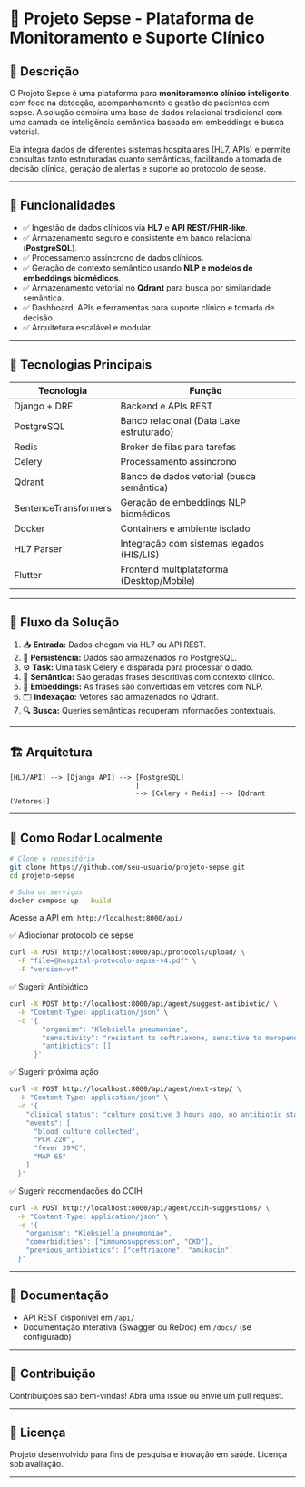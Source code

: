 # 🦠 Projeto Sepse - Plataforma de Monitoramento e Suporte Clínico

## 📜 Descrição

O Projeto Sepse é uma plataforma para **monitoramento clínico inteligente**, com foco na detecção, acompanhamento e gestão de pacientes com sepse. A solução combina uma base de dados relacional tradicional com uma camada de inteligência semântica baseada em embeddings e busca vetorial.

Ela integra dados de diferentes sistemas hospitalares (HL7, APIs) e permite consultas tanto estruturadas quanto semânticas, facilitando a tomada de decisão clínica, geração de alertas e suporte ao protocolo de sepse.

---

## 🚀 Funcionalidades

* ✅ Ingestão de dados clínicos via **HL7** e **API REST/FHIR-like**.
* ✅ Armazenamento seguro e consistente em banco relacional (**PostgreSQL**).
* ✅ Processamento assíncrono de dados clínicos.
* ✅ Geração de contexto semântico usando **NLP e modelos de embeddings biomédicos**.
* ✅ Armazenamento vetorial no **Qdrant** para busca por similaridade semântica.
* ✅ Dashboard, APIs e ferramentas para suporte clínico e tomada de decisão.
* ✅ Arquitetura escalável e modular.

---

## 🔧 Tecnologias Principais

| Tecnologia           | Função                                    |
| -------------------- | ----------------------------------------- |
| Django + DRF         | Backend e APIs REST                       |
| PostgreSQL           | Banco relacional (Data Lake estruturado)  |
| Redis                | Broker de filas para tarefas              |
| Celery               | Processamento assíncrono                  |
| Qdrant               | Banco de dados vetorial (busca semântica) |
| SentenceTransformers | Geração de embeddings NLP biomédicos      |
| Docker               | Containers e ambiente isolado             |
| HL7 Parser           | Integração com sistemas legados (HIS/LIS) |
| Flutter              | Frontend multiplataforma (Desktop/Mobile) |

---

## 📄 Fluxo da Solução

1. 📥 **Entrada:** Dados chegam via HL7 ou API REST.
2. 💄 **Persistência:** Dados são armazenados no PostgreSQL.
3. ⚙️ **Task:** Uma task Celery é disparada para processar o dado.
4. 🧠 **Semântica:** São geradas frases descritivas com contexto clínico.
5. 📂 **Embeddings:** As frases são convertidas em vetores com NLP.
6. 🗂️ **Indexação:** Vetores são armazenados no Qdrant.
7. 🔍 **Busca:** Queries semânticas recuperam informações contextuais.

---

## 🏗️ Arquitetura

```
[HL7/API] --> [Django API] --> [PostgreSQL]
                               |
                               --> [Celery + Redis] --> [Qdrant (Vetores)]
```

---

## 🚀 Como Rodar Localmente

```bash
# Clone o repositório
git clone https://github.com/seu-usuario/projeto-sepse.git
cd projeto-sepse

# Suba os serviços
docker-compose up --build
```

Acesse a API em: `http://localhost:8000/api/`

✅ Adiocionar protocolo de sepse 
```bash
curl -X POST http://localhost:8000/api/protocols/upload/ \
  -F "file=@hospital-protocolo-sepse-v4.pdf" \
  -F "version=v4"
```
✅ Sugerir Antibiótico
```bash
curl -X POST http://localhost:8000/api/agent/suggest-antibiotic/ \
  -H "Content-Type: application/json" \
  -d '{
        "organism": "Klebsiella pneumoniae",
        "sensitivity": "resistant to ceftriaxone, sensitive to meropenem",
        "antibiotics": []
      }'
```
✅ Sugerir próxima ação
```bash
curl -X POST http://localhost:8000/api/agent/next-step/ \
  -H "Content-Type: application/json" \
  -d '{
    "clinical_status": "culture positive 3 hours ago, no antibiotic started",
    "events": [
      "blood culture collected",
      "PCR 220",
      "fever 39ºC",
      "MAP 65"
    ]
  }'
```
✅ Sugerir recomendações do CCIH 
```bash
curl -X POST http://localhost:8000/api/agent/ccih-suggestions/ \
  -H "Content-Type: application/json" \
  -d '{
    "organism": "Klebsiella pneumoniae",
    "comorbidities": ["immunosuppression", "CKD"],
    "previous_antibiotics": ["ceftriaxone", "amikacin"]
  }'
```

---

## 📁 Documentação

* API REST disponível em `/api/`
* Documentação interativa (Swagger ou ReDoc) em `/docs/` (se configurado)

---

## 🤝 Contribuição

Contribuições são bem-vindas! Abra uma issue ou envie um pull request.

---

## 🏥 Licença

Projeto desenvolvido para fins de pesquisa e inovação em saúde.
Licença sob avaliação.

---
